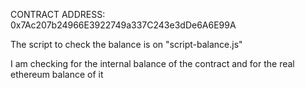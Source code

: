 CONTRACT ADDRESS: 0x7Ac207b24966E3922749a337C243e3dDe6A6E99A

The script to check the balance is on "script-balance.js"

I am checking for the internal balance of the contract and for the real ethereum balance of it